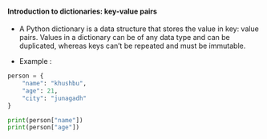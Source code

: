 #### Introduction to dictionaries: key-value pairs

- A Python dictionary is a data structure that stores the value in key: value pairs. Values in a dictionary can be of any data type and can be duplicated, whereas keys can’t be repeated and must be immutable.

- Example :

```python
person = {
    "name": "khushbu",
    "age": 21,
    "city": "junagadh"
}

print(person["name"])  
print(person["age"]) 
```